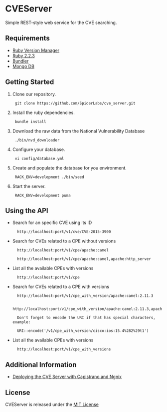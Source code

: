 # CVEServer

Simple REST-style web service for the CVE searching.

## Requirements

  * [Ruby Version Manager](https://rvm.io)
  * [Ruby 2.2.3](https://www.ruby-lang.org)
  * [Bundler](http://bundler.io)
  * [Mongo DB](https://www.mongodb.org)

## Getting Started

1. Clone our repository.

        git clone https://github.com/SpiderLabs/cve_server.git

2. Install the ruby dependencies.

        bundle install

3. Download the raw data from the National Vulnerability Database

        ./bin/nvd_downloader

4. Configure your database.

        vi config/database.yml

5. Create and populate the database for you environment.

        RACK_ENV=development ./bin/seed

6. Start the server.

        RACK_ENV=development puma

## Using the API

* Search for an specific CVE using its ID

        http://localhost:port/v1/cve/CVE-2015-3900


* Search for CVEs related to a CPE without versions

        http://localhost:port/v1/cpe/apache:camel

        http://localhost:port/v1/cpe/apache:camel,apache:http_server

* List all the available CPEs with versions

        http://localhost:port/v1/cpe

* Search for CVEs related to a CPE with versions

        http://localhost:port/v1/cpe_with_version/apache:camel:2.11.3

        http://localhost:port/v1/cpe_with_version/apache:camel:2.11.3,apache:http_server:2.4.4

        Don't forget to encode the URI if that has special characters, example:

        URI::encode('/v1/cpe_with_version/cisco:ios:15.4%282%29t1')

* List all the available CPEs with versions

        http://localhost:port/v1/cpe_with_versions

## Additional Information

  * [Deploying the CVE Server with Capistrano and Ngnix](https://github.com/SpiderLabs/cve_server/wiki/Deploying-the-CVE-Server-with-Capistrano-and-Ngnix)

## License
  CVEServer is released under the [MIT License](http://www.opensource.org/licenses/MIT)
